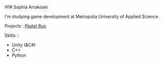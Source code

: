 H1# Sophia Arrakoski

I'm studying game development at Metropolia University of Applied Science

Projects
: [Pastel Run](https://sophiaarwen.itch.io/pastel-run)

Skills:
:
- Unity (&C#)
- C++
- Python
